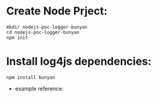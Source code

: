 # Create Node Prject:
    mkdir nodejs-poc-logger-bunyan
    cd nodejs-poc-logger-bunyan
    npm init

# Install log4js dependencies:
    npm install bunyan

- example reference: 
